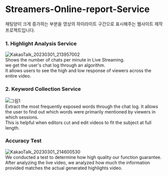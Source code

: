 # Streamers-Online-report-Service

채팅양이 크게 증가하는 부분을 영상의 하이라이트 구간으로 표시해주는 웹사이트 제작 프로젝트입니다.

### 1. Highlight Analysis Service  
![KakaoTalk_20230301_213957002](https://user-images.githubusercontent.com/49268298/222142251-a617b857-5358-4db6-b7a2-6400d719971c.png)  
Shows the number of chats per minute in Live Streaming.  
we get the user's chat log through an algorithm.  
It allows users to see the high and low response of viewers across the entire video.  


### 2. Keyword Collection Service
![그림1](https://user-images.githubusercontent.com/49268298/222142586-ca01f551-0844-480d-a136-80ef3b460bec.png)  
Extract the most frequently exposed words through the chat log.
It allows the user to find out which words were primarily mentioned by viewers in which sessions.  
This is helpful when editors cut and edit videos to fit the subject at full length.


### Accuracy Test  
![KakaoTalk_20230301_214600530](https://user-images.githubusercontent.com/49268298/222143295-753d39f4-d671-4a83-9517-e8262d9211c4.png)  
We conducted a test to determine how high quality our function guarantee.  
After analyzing the live video, we analyzed how much the information provided matches the actual generated highlights video.

